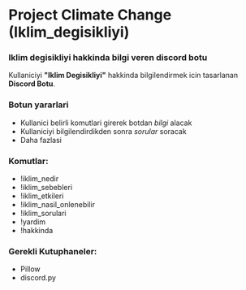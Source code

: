 # Project Climate Change (Iklim_degisikliyi)

### Iklim degisikliyi hakkinda bilgi veren discord botu

Kullaniciyi **"Iklim Degisikliyi"** hakkinda bilgilendirmek icin tasarlanan **Discord Botu**.

### Botun yararlari
- Kullanici belirli komutlari girerek botdan *bilgi* alacak
- Kullaniciyi bilgilendirdikden sonra *sorular* soracak
- Daha fazlasi

### Komutlar:
- !iklim_nedir
- !iklim_sebebleri
- !iklim_etkileri
- !iklim_nasil_onlenebilir
- !iklim_sorulari
- !yardim
- !hakkinda

### Gerekli Kutuphaneler:
- Pillow
- discord.py

